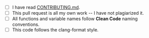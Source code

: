 <!-- For completed items, change [ ] to [x] -->

- [ ] I have read [CONTRIBUTING.md](https://github.com/md-shamim-ahmad/LeetCode-Problem-Solution/blob/main/Contribution%20Guidelines/How%20to%20Add%20a%20new%20Solution%20Code.md).
- [ ] This pull request is all my own work -- I have not plagiarized it.
- [ ] All functions and variable names follow **Clean Code** naming conventions.
- [ ] This code follows the clang-format style.
